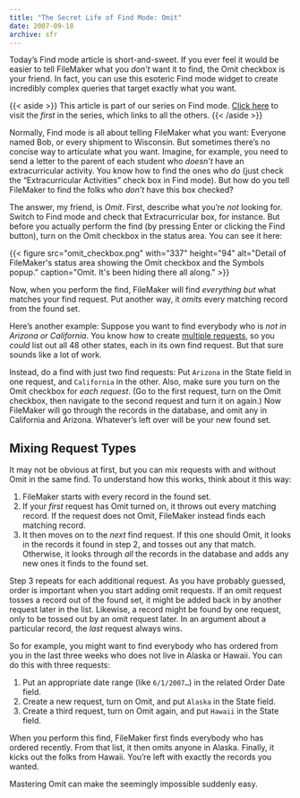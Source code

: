```yaml
---
title: "The Secret Life of Find Mode: Omit"
date: 2007-09-18
archive: sfr
---
```


Today’s Find mode article is short-and-sweet. If you ever feel it would be easier to tell FileMaker what you *don’t* want it to find, the Omit checkbox is your friend. In fact, you can use this esoteric Find mode widget to create incredibly complex queries that target exactly what you want.

{{< aside >}}
This article is part of our series on Find mode. [Click here](../the-secret-life-of-find-mode-requests/) to visit the *first* in the series, which links to all the others.
{{< /aside >}}

Normally, Find mode is all about telling FileMaker what you want: Everyone named Bob, or every shipment to Wisconsin. But sometimes there’s no concise way to articulate what you want. Imagine, for example, you need to send a letter to the parent of each student who *doesn’t* have an extracurricular activity. You know how to find the ones who *do* (just check the “Extracurricular Activities” check box in Find mode). But how do you tell FileMaker to find the folks who *don’t* have this box checked?

The answer, my friend, is *Omit*. First, describe what you’re *not* looking for. Switch to Find mode and check that Extracurricular box, for instance. But before you actually perform the find (by pressing Enter or clicking the Find button), turn on the Omit checkbox in the status area. You can see it here:

{{< figure src="omit_checkbox.png"
           with="337"
           height="94"
           alt="Detail of FileMaker's status area showing the Omit checkbox and the Symbols popup."
           caption="Omit. It's been hiding there all along." >}}

Now, when you perform the find, FileMaker will find *everything but* what matches your find request. Put another way, it *omits* every matching record from the found set.

Here’s another example: Suppose you want to find everybody who is *not in Arizona or California*. You know how to create [multiple requests](../the-secret-life-of-find-mode-requests/), so you *could* list out all 48 other states, each in its own find request. But that sure sounds like a lot of work.

Instead, do a find with just two find requests: Put `Arizona` in the State field in one request, and `California` in the other. Also, make sure you turn on the Omit checkbox for *each request*. (Go to the first request, turn on the Omit checkbox, then navigate to the second request and turn it on again.) Now FileMaker will go through the records in the database, and omit any in California and Arizona. Whatever’s left over will be your new found set.

## Mixing Request Types

It may not be obvious at first, but you can mix requests with and without Omit in the same find. To understand how this works, think about it this way:

1. FileMaker starts with every record in the found set.
2. If your *first* request has Omit turned on, it throws out every matching record. If the request does not Omit, FileMaker instead finds each matching record.
3. It then moves on to the *next* find request. If this one should Omit, it looks in the records it found in step 2, and tosses out any that match. Otherwise, it looks through *all* the records in the database and adds any new ones it finds to the found set.

Step 3 repeats for each additional request. As you have probably guessed, order is important when you start adding omit requests. If an omit request tosses a record out of the found set, it might be added back in by another request later in the list. Likewise, a record might be found by one request, only to be tossed out by an omit request later. In an argument about a particular record, the *last* request always wins.

So for example, you might want to find everybody who has ordered from you in the last three weeks who does not live in Alaska or Hawaii. You can do this with three requests:

1. Put an appropriate date range (like `6/1/2007…`) in the related Order Date field.
2. Create a new request, turn on Omit, and put `Alaska` in the State field.
3. Create a third request, turn on Omit again, and put `Hawaii` in the State field.

When you perform this find, FileMaker first finds everybody who has ordered recently. From that list, it then omits anyone in Alaska. Finally, it kicks out the folks from Hawaii. You’re left with exactly the records you wanted.

Mastering Omit can make the seemingly impossible suddenly easy. 